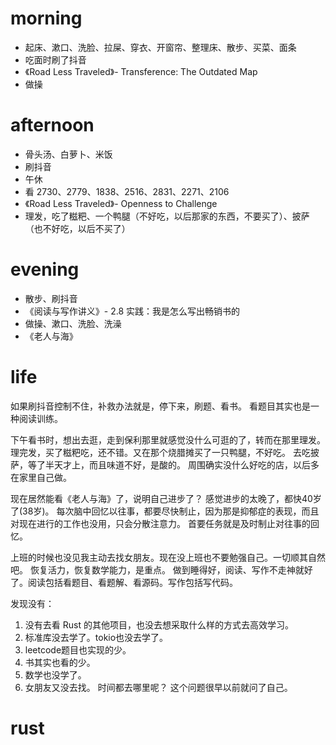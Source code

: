 # morning
* 起床、漱口、洗脸、拉屎、穿衣、开窗帘、整理床、散步、买菜、面条
* 吃面时刷了抖音
* 《Road Less Traveled》- Transference: The Outdated Map
* 做操
# afternoon
* 骨头汤、白萝卜、米饭
* 刷抖音
* 午休
* 看 2730、2779、1838、2516、2831、2271、2106
* 《Road Less Traveled》- Openness to Challenge
* 理发，吃了糍粑、一个鸭腿（不好吃，以后那家的东西，不要买了）、披萨（也不好吃，以后不买了）
# evening
* 散步、刷抖音
* 《阅读与写作讲义》- 2.8 实践：我是怎么写出畅销书的
* 做操、漱口、洗脸、洗澡
* 《老人与海》

# life
如果刷抖音控制不住，补救办法就是，停下来，刷题、看书。
看题目其实也是一种阅读训练。

下午看书时，想出去逛，走到保利那里就感觉没什么可逛的了，转而在那里理发。
理完发，买了糍粑吃，还不错。又在那个烧腊摊买了一只鸭腿，不好吃。
去吃披萨，等了半天才上，而且味道不好，是酸的。
周围确实没什么好吃的店，以后多在家里自己做。

现在居然能看《老人与海》了，说明自己进步了？
感觉进步的太晚了，都快40岁了(38岁)。
每次脑中回忆以往事，都要尽快制止，因为那是抑郁症的表现，而且对现在进行的工作也没用，只会分散注意力。
首要任务就是及时制止对往事的回忆。

上班的时候也没见我主动去找女朋友。现在没上班也不要勉强自己。一切顺其自然吧。
恢复活力，恢复数学能力，是重点。
做到睡得好，阅读、写作不走神就好了。阅读包括看题目、看题解、看源码。写作包括写代码。

发现没有：
1. 没有去看 Rust 的其他项目，也没去想采取什么样的方式去高效学习。
2. 标准库没去学了。tokio也没去学了。
3. leetcode题目也实现的少。
4. 书其实也看的少。
5. 数学也没学了。
6. 女朋友又没去找。
时间都去哪里呢？
这个问题很早以前就问了自己。

# rust
